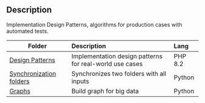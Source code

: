 
## Description

Implementation Design Patterns, algorithms for production cases with automated tests.

| Folder                                               | Description                                             | Lang    |
|------------------------------------------------------|:--------------------------------------------------------|:--------|
| [Design Patterns](Design%20Patterns)                 | Implementation design patterns for real-world use cases | PHP 8.2 |
| [Synchronization folders](Synchronization%20folders) | Synchronizes two folders with all inputs                | Python  |
| [Graphs](Graphs)                                     | Build graph for big data                                | Python |
